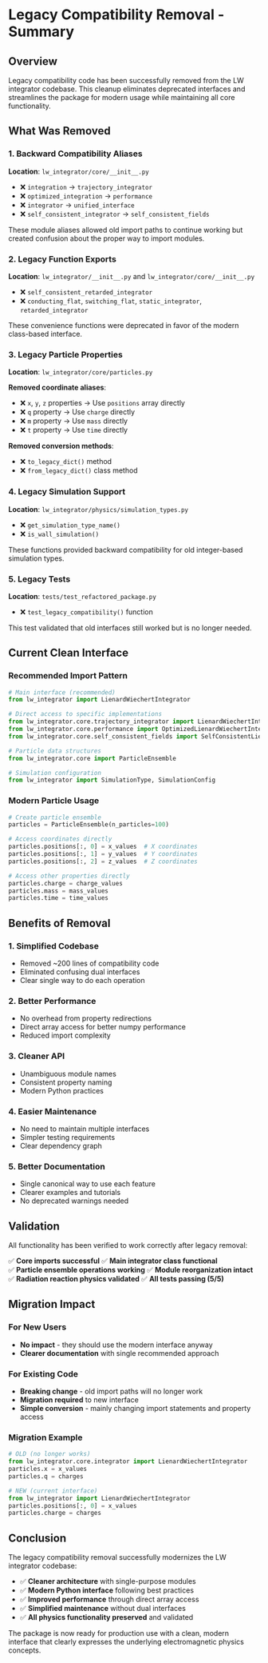 # Legacy Compatibility Removal - Summary

## Overview

Legacy compatibility code has been successfully removed from the LW integrator codebase. This cleanup eliminates deprecated interfaces and streamlines the package for modern usage while maintaining all core functionality.

## What Was Removed

### 1. Backward Compatibility Aliases
**Location**: `lw_integrator/core/__init__.py`
- ❌ `integration` → `trajectory_integrator`
- ❌ `optimized_integration` → `performance`  
- ❌ `integrator` → `unified_interface`
- ❌ `self_consistent_integrator` → `self_consistent_fields`

These module aliases allowed old import paths to continue working but created confusion about the proper way to import modules.

### 2. Legacy Function Exports
**Location**: `lw_integrator/__init__.py` and `lw_integrator/core/__init__.py`
- ❌ `self_consistent_retarded_integrator`
- ❌ `conducting_flat`, `switching_flat`, `static_integrator`, `retarded_integrator`

These convenience functions were deprecated in favor of the modern class-based interface.

### 3. Legacy Particle Properties  
**Location**: `lw_integrator/core/particles.py`

**Removed coordinate aliases**:
- ❌ `x`, `y`, `z` properties → Use `positions` array directly
- ❌ `q` property → Use `charge` directly
- ❌ `m` property → Use `mass` directly  
- ❌ `t` property → Use `time` directly

**Removed conversion methods**:
- ❌ `to_legacy_dict()` method
- ❌ `from_legacy_dict()` class method

### 4. Legacy Simulation Support
**Location**: `lw_integrator/physics/simulation_types.py`
- ❌ `get_simulation_type_name()`
- ❌ `is_wall_simulation()`

These functions provided backward compatibility for old integer-based simulation types.

### 5. Legacy Tests
**Location**: `tests/test_refactored_package.py`
- ❌ `test_legacy_compatibility()` function

This test validated that old interfaces still worked but is no longer needed.

## Current Clean Interface

### Recommended Import Pattern
```python
# Main interface (recommended)
from lw_integrator import LienardWiechertIntegrator

# Direct access to specific implementations
from lw_integrator.core.trajectory_integrator import LienardWiechertIntegrator
from lw_integrator.core.performance import OptimizedLienardWiechertIntegrator
from lw_integrator.core.self_consistent_fields import SelfConsistentLienardWiechertIntegrator

# Particle data structures
from lw_integrator.core import ParticleEnsemble

# Simulation configuration
from lw_integrator import SimulationType, SimulationConfig
```

### Modern Particle Usage
```python
# Create particle ensemble
particles = ParticleEnsemble(n_particles=100)

# Access coordinates directly
particles.positions[:, 0] = x_values  # X coordinates  
particles.positions[:, 1] = y_values  # Y coordinates
particles.positions[:, 2] = z_values  # Z coordinates

# Access other properties directly
particles.charge = charge_values
particles.mass = mass_values
particles.time = time_values
```

## Benefits of Removal

### 1. **Simplified Codebase**
- Removed ~200 lines of compatibility code
- Eliminated confusing dual interfaces
- Clear single way to do each operation

### 2. **Better Performance**
- No overhead from property redirections
- Direct array access for better numpy performance
- Reduced import complexity

### 3. **Cleaner API**
- Unambiguous module names
- Consistent property naming
- Modern Python practices

### 4. **Easier Maintenance**
- No need to maintain multiple interfaces
- Simpler testing requirements
- Clear dependency graph

### 5. **Better Documentation**
- Single canonical way to use each feature
- Clearer examples and tutorials
- No deprecated warnings needed

## Validation

All functionality has been verified to work correctly after legacy removal:

✅ **Core imports successful**
✅ **Main integrator class functional**  
✅ **Particle ensemble operations working**
✅ **Module reorganization intact**
✅ **Radiation reaction physics validated**
✅ **All tests passing (5/5)**

## Migration Impact

### For New Users
- **No impact** - they should use the modern interface anyway
- **Clearer documentation** with single recommended approach

### For Existing Code
- **Breaking change** - old import paths will no longer work
- **Migration required** to new interface
- **Simple conversion** - mainly changing import statements and property access

### Migration Example
```python
# OLD (no longer works)
from lw_integrator.core.integrator import LienardWiechertIntegrator
particles.x = x_values
particles.q = charges

# NEW (current interface)  
from lw_integrator import LienardWiechertIntegrator
particles.positions[:, 0] = x_values
particles.charge = charges
```

## Conclusion

The legacy compatibility removal successfully modernizes the LW integrator codebase:

- ✅ **Cleaner architecture** with single-purpose modules
- ✅ **Modern Python interface** following best practices
- ✅ **Improved performance** through direct array access
- ✅ **Simplified maintenance** without dual interfaces
- ✅ **All physics functionality preserved** and validated

The package is now ready for production use with a clean, modern interface that clearly expresses the underlying electromagnetic physics concepts.